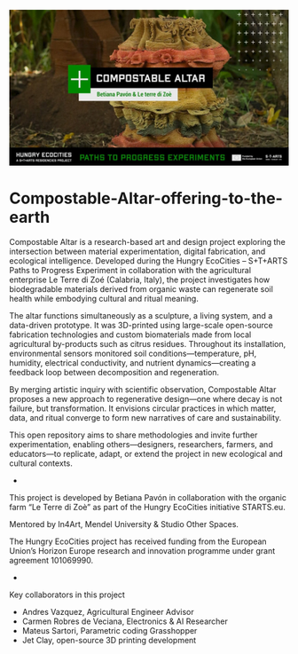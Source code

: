 
![portada](imagenes/Compostable_altar_portdaHEC.jpg)

# Compostable-Altar-offering-to-the-earth
Compostable Altar is a research-based art and design project exploring the intersection between material experimentation, digital fabrication, and ecological intelligence. Developed during the Hungry EcoCities – S+T+ARTS Paths to Progress Experiment in collaboration with the agricultural enterprise Le Terre di Zoé (Calabria, Italy), the project investigates how biodegradable materials derived from organic waste can regenerate soil health while embodying cultural and ritual meaning.

The altar functions simultaneously as a sculpture, a living system, and a data-driven prototype. It was 3D-printed using large-scale open-source fabrication technologies and custom biomaterials made from local agricultural by-products such as citrus residues. Throughout its installation, environmental sensors monitored soil conditions—temperature, pH, humidity, electrical conductivity, and nutrient dynamics—creating a feedback loop between decomposition and regeneration.

By merging artistic inquiry with scientific observation, Compostable Altar proposes a new approach to regenerative design—one where decay is not failure, but transformation. It envisions circular practices in which matter, data, and ritual converge to form new narratives of care and sustainability.

This open repository aims to share methodologies and invite further experimentation, enabling others—designers, researchers, farmers, and educators—to replicate, adapt, or extend the project in new ecological and cultural contexts.

-

This project is developed by Betiana Pavón in collaboration with the organic farm “Le Terre di Zoè” as part of the Hungry EcoCities initiative STARTS.eu.

Mentored by In4Art, Mendel University & Studio Other Spaces.

The Hungry EcoCities project has received funding from the European Union’s Horizon Europe research and innovation programme under grant agreement 101069990.

-
Key collaborators in this project
 
- Andres Vazquez, Agricultural Engineer Advisor
- Carmen Robres de Veciana, Electronics & AI Researcher
- Mateus Sartori, Parametric coding Grasshopper
- Jet Clay, open-source 3D printing development
